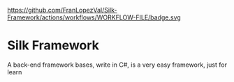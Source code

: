 https://github.com/FranLopezVal/Silk-Framework/actions/workflows/WORKFLOW-FILE/badge.svg

# Silk Framework
 A back-end framework bases, write in C#, is a very easy framework, just for learn
